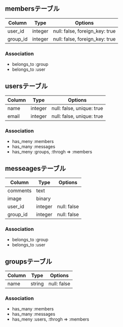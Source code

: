 ## membersテーブル

|Column|Type|Options|
|------|----|-------|
|user_id|integer|null: false, foreign_key: true|
|group_id|integer|null: false, foreign_key: true|

### Association
- belongs_to :group
- belongs_to :user

## usersテーブル

|Column|Type|Options|
|------|----|-------|
|name|integer|null: false, unique: true|
|email|integer|null: false, unique: true|

### Association
- has_meny :members
- has_many :messages
- has_meny :groups, :throgh => :members

## messeagesテーブル

|Column|Type|Options|
|------|----|-------|
|comments|text| |
|image|binary| |
|user_id|integer|null: false|
|group_id|integer|null: false|

### Association
- belongs_to :group
- belongs_to :user

## groupsテーブル

|Column|Type|Options|
|------|----|-------|
|name|string|null: false|

### Association
- has_many :members
- has_many :messages
- has_meny :users, :throgh => :members
